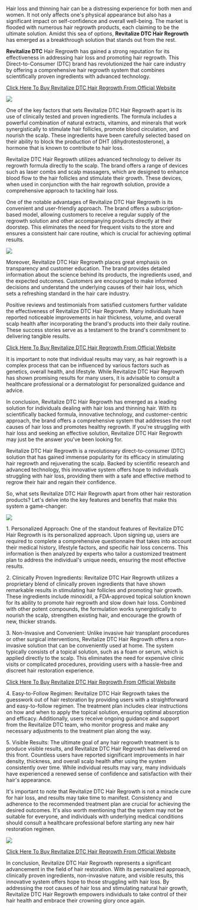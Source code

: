 Hair loss and thinning hair can be a distressing experience for both men and women. It not only affects one's physical appearance but also has a significant impact on self-confidence and overall well-being. The market is flooded with numerous hair regrowth products, each claiming to be the ultimate solution. Amidst this sea of options, **Revitalize DTC Hair Regrowth** has emerged as a breakthrough solution that stands out from the rest.

**Revitalize DTC** Hair Regrowth has gained a strong reputation for its effectiveness in addressing hair loss and promoting hair regrowth. This Direct-to-Consumer (DTC) brand has revolutionized the hair care industry by offering a comprehensive hair regrowth system that combines scientifically proven ingredients with advanced technology.

[Click Here To Buy Revitalize DTC Hair Regrowth From Official Website](https://www.glitco.com/get-revitalize-dtc)

[![](https://blogger.googleusercontent.com/img/b/R29vZ2xl/AVvXsEhWK_sB5SDtr6t0NjTxgYL2LAtg7VYJVde8xdA-VpEJ6k0uINfnFItyyApb4rdSVzhQL25iJlpnokOaTuue4IZUilhssf2WO-cauILrJKzUgG7Z5pXVu_tjS5riSWLDmr_fiagnoulyjX5D-HVu1jyTU0r0DveSFOS5VVgV9HG-_X3XKgvlBQWsaAqn9Mw/w640-h394/Screenshot%20(831).png)](https://www.glitco.com/get-revitalize-dtc)

One of the key factors that sets Revitalize DTC Hair Regrowth apart is its use of clinically tested and proven ingredients. The formula includes a powerful combination of natural extracts, vitamins, and minerals that work synergistically to stimulate hair follicles, promote blood circulation, and nourish the scalp. These ingredients have been carefully selected based on their ability to block the production of DHT (dihydrotestosterone), a hormone that is known to contribute to hair loss.

Revitalize DTC Hair Regrowth utilizes advanced technology to deliver its regrowth formula directly to the scalp. The brand offers a range of devices such as laser combs and scalp massagers, which are designed to enhance blood flow to the hair follicles and stimulate their growth. These devices, when used in conjunction with the hair regrowth solution, provide a comprehensive approach to tackling hair loss.

One of the notable advantages of Revitalize DTC Hair Regrowth is its convenient and user-friendly approach. The brand offers a subscription-based model, allowing customers to receive a regular supply of the regrowth solution and other accompanying products directly at their doorstep. This eliminates the need for frequent visits to the store and ensures a consistent hair care routine, which is crucial for achieving optimal results.

[![](https://blogger.googleusercontent.com/img/b/R29vZ2xl/AVvXsEhWK_sB5SDtr6t0NjTxgYL2LAtg7VYJVde8xdA-VpEJ6k0uINfnFItyyApb4rdSVzhQL25iJlpnokOaTuue4IZUilhssf2WO-cauILrJKzUgG7Z5pXVu_tjS5riSWLDmr_fiagnoulyjX5D-HVu1jyTU0r0DveSFOS5VVgV9HG-_X3XKgvlBQWsaAqn9Mw/w640-h394/Screenshot%20(831).png)](https://www.glitco.com/get-revitalize-dtc)

Moreover, Revitalize DTC Hair Regrowth places great emphasis on transparency and customer education. The brand provides detailed information about the science behind its products, the ingredients used, and the expected outcomes. Customers are encouraged to make informed decisions and understand the underlying causes of their hair loss, which sets a refreshing standard in the hair care industry.

Positive reviews and testimonials from satisfied customers further validate the effectiveness of Revitalize DTC Hair Regrowth. Many individuals have reported noticeable improvements in hair thickness, volume, and overall scalp health after incorporating the brand's products into their daily routine. These success stories serve as a testament to the brand's commitment to delivering tangible results.

[Click Here To Buy Revitalize DTC Hair Regrowth From Official Website](https://www.glitco.com/get-revitalize-dtc)

It is important to note that individual results may vary, as hair regrowth is a complex process that can be influenced by various factors such as genetics, overall health, and lifestyle. While Revitalize DTC Hair Regrowth has shown promising results for many users, it is advisable to consult a healthcare professional or a dermatologist for personalized guidance and advice.

In conclusion, Revitalize DTC Hair Regrowth has emerged as a leading solution for individuals dealing with hair loss and thinning hair. With its scientifically backed formula, innovative technology, and customer-centric approach, the brand offers a comprehensive system that addresses the root causes of hair loss and promotes healthy regrowth. If you're struggling with hair loss and seeking an effective solution, Revitalize DTC Hair Regrowth may just be the answer you've been looking for.

Revitalize DTC Hair Regrowth is a revolutionary direct-to-consumer (DTC) solution that has gained immense popularity for its efficacy in stimulating hair regrowth and rejuvenating the scalp. Backed by scientific research and advanced technology, this innovative system offers hope to individuals struggling with hair loss, providing them with a safe and effective method to regrow their hair and regain their confidence.

So, what sets Revitalize DTC Hair Regrowth apart from other hair restoration products? Let's delve into the key features and benefits that make this system a game-changer:

[![](https://blogger.googleusercontent.com/img/b/R29vZ2xl/AVvXsEhWK_sB5SDtr6t0NjTxgYL2LAtg7VYJVde8xdA-VpEJ6k0uINfnFItyyApb4rdSVzhQL25iJlpnokOaTuue4IZUilhssf2WO-cauILrJKzUgG7Z5pXVu_tjS5riSWLDmr_fiagnoulyjX5D-HVu1jyTU0r0DveSFOS5VVgV9HG-_X3XKgvlBQWsaAqn9Mw/w640-h394/Screenshot%20(831).png)](https://www.glitco.com/get-revitalize-dtc)

1\. Personalized Approach: One of the standout features of Revitalize DTC Hair Regrowth is its personalized approach. Upon signing up, users are required to complete a comprehensive questionnaire that takes into account their medical history, lifestyle factors, and specific hair loss concerns. This information is then analyzed by experts who tailor a customized treatment plan to address the individual's unique needs, ensuring the most effective results.

2\. Clinically Proven Ingredients: Revitalize DTC Hair Regrowth utilizes a proprietary blend of clinically proven ingredients that have shown remarkable results in stimulating hair follicles and promoting hair growth. These ingredients include minoxidil, a FDA-approved topical solution known for its ability to promote hair regrowth and slow down hair loss. Combined with other potent compounds, the formulation works synergistically to nourish the scalp, strengthen existing hair, and encourage the growth of new, thicker strands.

3\. Non-Invasive and Convenient: Unlike invasive hair transplant procedures or other surgical interventions, Revitalize DTC Hair Regrowth offers a non-invasive solution that can be conveniently used at home. The system typically consists of a topical solution, such as a foam or serum, which is applied directly to the scalp. This eliminates the need for expensive clinic visits or complicated procedures, providing users with a hassle-free and discreet hair restoration experience.

[Click Here To Buy Revitalize DTC Hair Regrowth From Official Website](https://www.glitco.com/get-revitalize-dtc)

4\. Easy-to-Follow Regimen: Revitalize DTC Hair Regrowth takes the guesswork out of hair restoration by providing users with a straightforward and easy-to-follow regimen. The treatment plan includes clear instructions on how and when to apply the topical solution, ensuring optimal absorption and efficacy. Additionally, users receive ongoing guidance and support from the Revitalize DTC team, who monitor progress and make any necessary adjustments to the treatment plan along the way.

5\. Visible Results: The ultimate goal of any hair regrowth treatment is to produce visible results, and Revitalize DTC Hair Regrowth has delivered on this front. Countless users have reported significant improvements in hair density, thickness, and overall scalp health after using the system consistently over time. While individual results may vary, many individuals have experienced a renewed sense of confidence and satisfaction with their hair's appearance.

It's important to note that Revitalize DTC Hair Regrowth is not a miracle cure for hair loss, and results may take time to manifest. Consistency and adherence to the recommended treatment plan are crucial for achieving the desired outcomes. It's also worth mentioning that the system may not be suitable for everyone, and individuals with underlying medical conditions should consult a healthcare professional before starting any new hair restoration regimen.

[![](https://blogger.googleusercontent.com/img/b/R29vZ2xl/AVvXsEhWK_sB5SDtr6t0NjTxgYL2LAtg7VYJVde8xdA-VpEJ6k0uINfnFItyyApb4rdSVzhQL25iJlpnokOaTuue4IZUilhssf2WO-cauILrJKzUgG7Z5pXVu_tjS5riSWLDmr_fiagnoulyjX5D-HVu1jyTU0r0DveSFOS5VVgV9HG-_X3XKgvlBQWsaAqn9Mw/w640-h394/Screenshot%20(831).png)](https://www.glitco.com/get-revitalize-dtc)

[Click Here To Buy Revitalize DTC Hair Regrowth From Official Website](https://www.glitco.com/get-revitalize-dtc)

In conclusion, Revitalize DTC Hair Regrowth represents a significant advancement in the field of hair restoration. With its personalized approach, clinically proven ingredients, non-invasive nature, and visible results, this innovative system offers hope to those struggling with hair loss. By addressing the root causes of hair loss and stimulating natural hair growth, Revitalize DTC Hair Regrowth empowers individuals to take control of their hair health and embrace their crowning glory once again.
